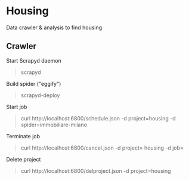 # Housing
Data crawler & analysis to find housing

## Crawler
Start Scrapyd daemon
> scrapyd

Build spider ("eggify")
> scrapyd-deploy

Start job
> curl http://localhost:6800/schedule.json -d project=housing -d spider=immobiliare-milano

Terminate job
> curl http://localhost:6800/cancel.json -d project= housing -d job=<jobid>

Delete project
> curl http://localhost:6800/delproject.json -d project=housing
